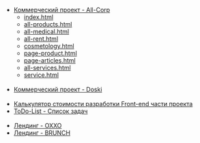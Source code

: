 <body>
    <ul>
        <li><a href="https://denis-snitko.github.io/all-corp/" target="_blank">Коммерческий проект - All-Corp</a>
			<ul>
				<li><a href="https://denis-snitko.github.io/all-corp/index.html">index.html</a></li>
				<li><a href="https://denis-snitko.github.io/all-corp/all-products.html">all-products.html</a></li>
				<li><a href="https://denis-snitko.github.io/all-corp/all-medical.html">all-medical.html</a></li>
				<li><a href="https://denis-snitko.github.io/all-corp/all-rent.html">all-rent.html</a></li>
				<li><a href="https://denis-snitko.github.io/all-corp/cosmetology.html">cosmetology.html</a></li>
				<li><a href="https://denis-snitko.github.io/all-corp/page-product.html">page-product.html</a></li>
				<li><a href="https://denis-snitko.github.io/all-corp/page-articles.html">page-articles.html</a></li>
				<li><a href="https://denis-snitko.github.io/all-corp/all-services.html">all-services.html</a></li>
        		<li><a href="https://denis-snitko.github.io/all-corp/service.html">service.html</a></li>
			</ul>
		</li>
		<br>
        <li><a href="https://denis-snitko.github.io/pr-doski/" target="_blank">Коммерческий проект - Doski</a></li>
	 <br>
	 <li><a href="https://denis-snitko.github.io/calculator/" target="_blank">Калькулятор стоимости разработки Front-end части проекта</a></li>
	 <li><a href="https://denis-snitko.github.io/todo-list/" target="_blank">ToDo-List - Список задач</a></li>
	<br>
	<li><a href="https://denis-snitko.github.io/pr-oxxo/" target="_blank">Лендинг - OXXO</a></li>
        <li><a href="https://denis-snitko.github.io/pr-brunch/" target="_blank">Лендинг - BRUNCH</a></li>
    </ul>
</body>
